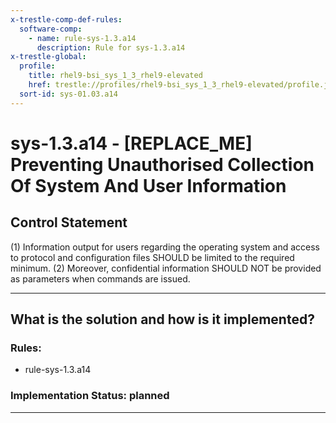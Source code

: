 ```yaml
---
x-trestle-comp-def-rules:
  software-comp:
    - name: rule-sys-1.3.a14
      description: Rule for sys-1.3.a14
x-trestle-global:
  profile:
    title: rhel9-bsi_sys_1_3_rhel9-elevated
    href: trestle://profiles/rhel9-bsi_sys_1_3_rhel9-elevated/profile.json
  sort-id: sys-01.03.a14
---
```


# sys-1.3.a14 - \[REPLACE_ME\] Preventing Unauthorised Collection Of System And User Information

## Control Statement

(1) Information output for users regarding the operating system and access to protocol and
configuration files SHOULD be limited to the required minimum. (2) Moreover, confidential
information SHOULD NOT be provided as parameters when commands are issued.

______________________________________________________________________

## What is the solution and how is it implemented?

<!-- For implementation status enter one of: implemented, partial, planned, alternative, not-applicable -->

<!-- Note that the list of rules under ### Rules: is read-only and changes will not be captured after assembly to JSON -->

<!-- Add control implementation description here for control: sys-1.3.a14 -->

### Rules:

  - rule-sys-1.3.a14

### Implementation Status: planned

______________________________________________________________________
